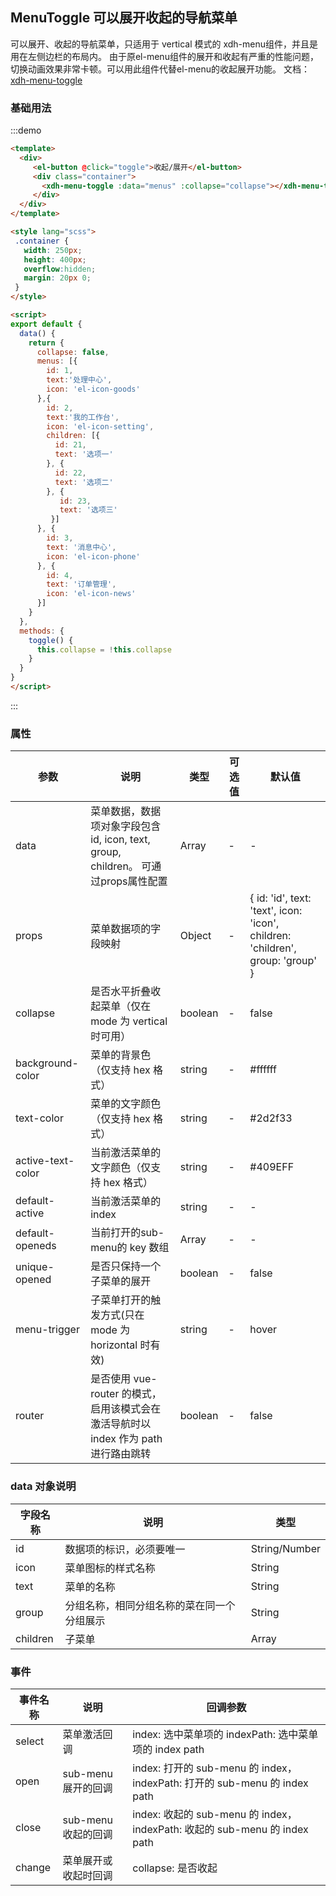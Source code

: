 <script>
export default {
  data() {
    return {
      collapse: false,
      menus: [{
        id: 1,
        text:'处理中心',
        icon: 'el-icon-goods'
      },{
        id: 2,
        text:'我的工作台',
        icon: 'el-icon-setting',
        children: [{
          id: 21,
          text: '选项一'
        }, {
          id: 22,
          text: '选项二'
        }, {
           id: 23,
           text: '选项三'
         }]
      }, {
        id: 3,
        text: '消息中心',
        icon: 'el-icon-phone'
      }, {
        id: 4,
        text: '订单管理',
        icon: 'el-icon-news'
      }]
    }
  },
  methods: {
    toggle() {
      this.collapse = !this.collapse
    }
  }
}
</script>

## MenuToggle 可以展开收起的导航菜单

可以展开、收起的导航菜单，只适用于 vertical 模式的 xdh-menu组件，并且是用在左侧边栏的布局内。 由于原el-menu组件的展开和收起有严重的性能问题，切换动画效果非常卡顿。可以用此组件代替el-menu的收起展开功能。
文档： [xdh-menu-toggle](#/src/widgets%2Fmodule-widgets_xdh-menu-toggle.html)

### 基础用法
:::demo
```html
<template>
  <div>
     <el-button @click="toggle">收起/展开</el-button>
     <div class="container">
       <xdh-menu-toggle :data="menus" :collapse="collapse"></xdh-menu-toggle>
     </div>
  </div>
</template>

<style lang="scss">
 .container {
   width: 250px;
   height: 400px;
   overflow:hidden;
   margin: 20px 0;
 }
</style>

<script>
export default {
  data() {
    return {
      collapse: false,
      menus: [{
        id: 1,
        text:'处理中心',
        icon: 'el-icon-goods'
      },{
        id: 2,
        text:'我的工作台',
        icon: 'el-icon-setting',
        children: [{
          id: 21,
          text: '选项一'
        }, {
          id: 22,
          text: '选项二'
        }, {
           id: 23,
           text: '选项三'
         }]
      }, {
        id: 3,
        text: '消息中心',
        icon: 'el-icon-phone'
      }, {
        id: 4,
        text: '订单管理',
        icon: 'el-icon-news'
      }]
    }
  },
  methods: {
    toggle() {
      this.collapse = !this.collapse
    }
  }
}
</script>

```
:::


### 属性

| 参数 | 说明 | 类型 | 可选值 | 默认值 |
|-----|-----|----|----|----|
| data | 菜单数据，数据项对象字段包含 id, icon, text, group, children。 可通过props属性配置 | Array | - | - |
| props | 菜单数据项的字段映射 | Object | - | { id: 'id', text: 'text', icon: 'icon', children: 'children', group: 'group' } |
| collapse | 是否水平折叠收起菜单（仅在 mode 为 vertical 时可用）| boolean | - | false |
| background-color | 菜单的背景色（仅支持 hex 格式）| string | - | #ffffff |
| text-color | 菜单的文字颜色（仅支持 hex 格式）| string | - | #2d2f33 |
| active-text-color | 当前激活菜单的文字颜色（仅支持 hex 格式） | string | - | #409EFF |
| default-active | 当前激活菜单的 index | string | - | - |
| default-openeds | 当前打开的sub-menu的 key 数组 | Array | - | - |
| unique-opened | 是否只保持一个子菜单的展开 | boolean | - | false |
| menu-trigger | 子菜单打开的触发方式(只在 mode 为 horizontal 时有效) | string | - | hover |
| router | 是否使用 vue-router 的模式，启用该模式会在激活导航时以 index 作为 path 进行路由跳转 | boolean | - | false |

### data 对象说明

| 字段名称 | 说明 | 类型 |
|-----|-----|----|
| id | 数据项的标识，必须要唯一 | String/Number |
| icon | 菜单图标的样式名称 | String |
| text | 菜单的名称| String |
| group | 分组名称，相同分组名称的菜在同一个分组展示  | String |
| children | 子菜单 | Array |


### 事件

| 事件名称 | 说明 | 回调参数 |
|-----|-----|----|
| select | 菜单激活回调 | index: 选中菜单项的 indexPath: 选中菜单项的 index path |
| open | sub-menu 展开的回调 | index: 打开的 sub-menu 的 index， indexPath: 打开的 sub-menu 的 index path |
| close | sub-menu 收起的回调 | index: 收起的 sub-menu 的 index， indexPath: 收起的 sub-menu 的 index path |
| change | 菜单展开或收起时回调 | collapse: 是否收起 |
